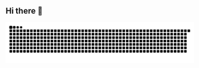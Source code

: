 ## Hi there 👋



<!--
**sharbel78/sharbel78** is a ✨ _special_ ✨ repository because its `README.md` (this file) appears on your GitHub profile.

Here are some ideas to get you started:

- 🔭 I’m currently working on ...
- 🌱 I’m currently learning ...
- 👯 I’m looking to collaborate on ...
- 🤔 I’m looking for help with ...
- 💬 Ask me about ...
- 📫 How to reach me: ...
- 😄 Pronouns: ...
- ⚡ Fun fact: ...
-->
<picture>
  <source media="(prefers-color-scheme: dark)" srcset="https://raw.githubusercontent.com/sharbel78/sharbel78/output/github-snake-dark.svg" />
  <source media="(prefers-color-scheme: light)" srcset="https://raw.githubusercontent.com/tobiasmeyhoefer/sharbel78/output/github-snake.svg" />
  <img alt="github-snake" src="https://raw.githubusercontent.com/sharbel78/sharbel78/output/github-snake.svg" />
</picture>

